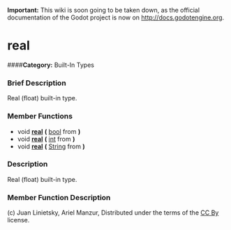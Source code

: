 **Important:** This wiki is soon going to be taken down, as the official documentation of the Godot project is now on http://docs.godotengine.org.

#  real  
####**Category:** Built-In Types

###  Brief Description  
Real (float) built-in type.

###  Member Functions 
  * void  **[real](#real)**  **(** [bool](class_bool) from  **)**
  * void  **[real](#real)**  **(** [int](class_int) from  **)**
  * void  **[real](#real)**  **(** [String](class_string) from  **)**

###  Description  
Real (float) built-in type.

###  Member Function Description  


(c) Juan Linietsky, Ariel Manzur, Distributed under the terms of the [CC By](https://creativecommons.org/licenses/by/3.0/legalcode) license.
